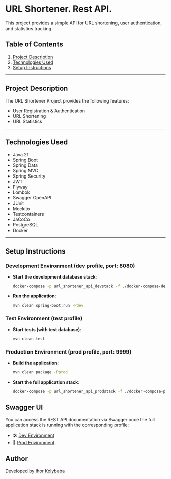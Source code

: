 # URL Shortener. Rest API.

This project provides a simple API for URL shortening, user authentication, and statistics tracking.

## Table of Contents

1. [Project Description](#project-description)
2. [Technologies Used](#technologies-used)
3. [Setup Instructions](#setup-instructions)

---

## Project Description

The URL Shortener Project provides the following features:

- User Registration & Authentication
- URL Shortening
- URL Statistics

---

## Technologies Used

- Java 21
- Spring Boot
- Spring Data
- Spring MVC
- Spring Security
- JWT
- Flyway
- Lombok
- Swagger OpenAPI
- JUnit
- Mockito
- Testcontainers
- JaCoCo
- PostgreSQL
- Docker

---

## Setup Instructions

### Development Environment (dev profile, port: 8080)

- **Start the development database stack**:  
  ```bash
  docker-compose -p url_shortener_api_devstack -f ./docker-compose-dev.yml up --build

- **Run the application**:  
  ```bash
  mvn clean spring-boot:run -Pdev

### Test Environment (test profile)

- **Start tests (with test database)**:  
  ```bash
  mvn clean test 

### Production Environment (prod profile, port: 9999)

- **Build the application**:  
  ```bash
  mvn clean package -Pprod

- **Start the full application stack**:  
  ```bash
  docker-compose -p url_shortener_api_prodstack -f ./docker-compose-prod.yml up --build

## Swagger UI

You can access the REST API documentation via Swagger once the full application stack is running
with the corresponding profile:

- 🛠️ [Dev Environment](http://localhost:8080/swagger-ui/index.html)
- 🚀 [Prod Environment](http://localhost:9999/swagger-ui/index.html)

## Author

Developed by [Ihor Kolybaba](https://github.com/stackovermap)
